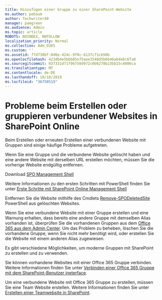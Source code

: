 ```yaml
---
title: Hinzufügen einer Gruppe zu einer SharePoint-Website
ms.author: pebaum
author: Techwriter40
manager: pamgreen
ms.audience: Admin
ms.topic: article
ROBOTS: NOINDEX, NOFOLLOW
localization_priority: Normal
ms.collection: Adm_O365
ms.custom: ''
ms.assetid: f7d730bf-0d6e-424c-970c-6137c71cb50b
ms.openlocfilehash: 423db4e5bbb85e75aee3548d5b6b46a64ebc6fa0
ms.sourcegitcommit: 037331d71f06750d972c0b6278b23bb15c4806ca
ms.translationtype: MT
ms.contentlocale: de-DE
ms.lasthandoff: 10/18/2019
ms.locfileid: "36750519"
---
```

# <a name="issues-when-creating-or-group-connected-sites-in-sharepoint-online"></a>Probleme beim Erstellen oder gruppieren verbundener Websites in SharePoint Online

Beim Erstellen oder erneuten Erstellen einer verbundenen Website mit Gruppen sind einige häufige Probleme aufgetreten.

 Wenn Sie eine Gruppe und die verbundene Website gelöscht haben und eine andere Website mit derselben URL erstellen möchten, müssen Sie die vorherige Website endgültig entfernen.

Download [SPO Management Shell](https://support.office.com/article/introduction-to-the-sharepoint-online-management-shell-c16941c3-19b4-4710-8056-34c034493429)

 Weitere Informationen zu den ersten Schritten mit PowerShell finden Sie unter [Erste Schritte mit SharePoint Online Management Shell](https://docs.microsoft.com/powershell/module/sharepoint-online/remove-sposite?view=sharepoint-ps)

Entfernen Sie die Website mithilfe des Cmdlets [Remove-SPODeletedSite](https://docs.microsoft.com/powershell/module/sharepoint-online/remove-sposite?view=sharepoint-ps) PowerShell aus gelöschten Websites.

Wenn Sie eine verbundene Website mit einer Gruppe erstellen und eine Warnung erhalten, dass bereits eine andere Gruppe mit demselben Alias vorhanden ist, überprüfen Sie die vorhandenen Gruppen aus dem [Office 365 aus dem Admin Center](https://admin.microsoft.com/Adminportal/Home?source=applauncher#/groups). Um das Problem zu beheben, löschen Sie die vorhandene Gruppe, wenn Sie nicht mehr benötigt wird, oder erstellen Sie die Website mit einem anderen Alias zugewiesen.

Es gibt verschiedene Möglichkeiten, um moderne Gruppen mit SharePoint zu erstellen und zu verwenden.

Sie können vorhandene Websites mit einer Office 365 Gruppe verbinden. Weitere Informationen finden Sie unter [Verbinden einer Office 365 Gruppe mit dem SharePoint-Benutzer ineterface](https://docs.microsoft.com/sharepoint/dev/transform/modernize-connect-to-office365-group#connect-an-office-365-group-using-the-sharepoint-user-interface).

Um eine verbundene Website mit Office 365 Gruppe zu erstellen, müssen Sie eine Team Website erstellen. Weitere Informationen finden Sie unter [Erstellen einer Teamwebsite in SharePoint](https://support.office.com/article/create-a-team-site-in-sharepoint-ef10c1e7-15f3-42a3-98aa-b5972711777d).

